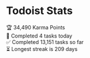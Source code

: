 
# Todoist Stats

<!-- TODO-IST:START -->
🏆  34,490 Karma Points           
🌸  Completed 4 tasks today           
✅  Completed 13,151 tasks so far           
⏳  Longest streak is 209 days
<!-- TODO-IST:END -->
